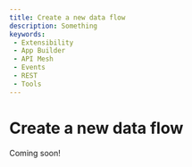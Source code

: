 ```yaml
---
title: Create a new data flow
description: Something
keywords:
 - Extensibility
 - App Builder
 - API Mesh
 - Events
 - REST
 - Tools
---
```


# Create a new data flow

Coming soon!
